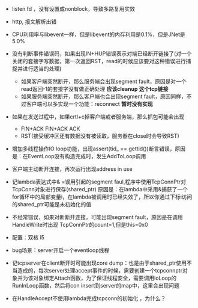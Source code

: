 - listen fd ，没有设置成nonblock，导致多路复用实效
- http, 报文解析出错
- CPU利用率与libevent一样，但是libevent的内存利用是0.1%，但是JNet是5.0%
- 没有判断事件错误码，如果出现IN+HUP错误表示对端已经断开链接了(对一个关闭的套接字写数据，第一次返回RST，read的时候应该要对这种错误进行捕捉并进行适当的处理)
    - 如果客户端突然断开，那么服务端会出现segment fault，原因是对一个read返回-1的套接字没有做正确处理 **应该cleanup 这个tcp链接**
    - 如果服务端突然断开，那么客户端也会出现segment fault，原因同样，不过客户端可以多实现一个功能：reconnect **暂时没有实现** 
- 如果在发送过程中，如果crtl+c掉客户端或者服务端，那么抓包可能会出现
    - FIN+ACK FIN+ACK ACK
    - RST(接受缓冲区还有数据没有被读取，服务器在close时会导致RST)

- 增加多线程操作IO loop功能，出现assert(tid_ == gettid())断言错误，原因是：在EventLoop没有构造完成时，发生AddToLoop调用
- 客户端主动断开连接，再次运行出现address in use

- 记lambda表达式中& =误用引起的segment faul,程序中使用TcpConnPtr对TcpConn对象进行保存(shared_ptr)
原因是：在lambda中采用&捕获了一个for循环中的局部变量i，在lambda被调用时已经失效了，所以你通过下标i访问的shared_ptr可能是未初始化的值

- 不经常错误，如果对断断开连接，可能出现segment fault，原因是在调用HandleWrite时出现 TcpConnPtr的count=1,但是this=0x0
- 配置：双核 i5
- bug场景：server开启一个eventloop线程
- 记tcpserver在client断开时可能出现core dump：也是由于shared_ptr使用不当造成的，每次server处理accept事件的时候，需要创建一个tcpconnptr对象并为该对象绑定Attach函数，为了保证线程安全，需要调用ioLoop的RunInLoop函数，然后将con insert到server的map中，这里会出现问题
- 在HandleAccept不使用lambda完成tcpconn的初始化 ，为什么？ 
